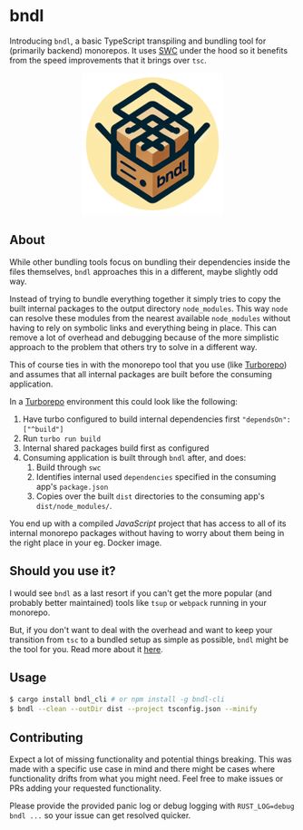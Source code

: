 # bndl

Introducing `bndl`, a basic TypeScript transpiling and bundling tool for (primarily backend) monorepos. It uses [SWC](https://swc.rs/) under the hood so it benefits from the speed improvements that it brings over `tsc`.

<p align="center">
<img src="./resources/bndl.png" width="250">

## About

While other bundling tools focus on bundling their dependencies inside the files themselves, `bndl` approaches this in a different, maybe slightly odd way.

Instead of trying to bundle everything together it simply tries to copy the built internal packages to the output directory `node_modules`. This way `node` can resolve these modules from the nearest available `node_modules` without having to rely on symbolic links and everything being in place. This can remove a lot of overhead and debugging because of the more simplistic approach to the problem that others try to solve in a different way.

This of course ties in with the monorepo tool that you use (like [Turborepo](https://turbo.build/repo)) and assumes that all internal packages are built before the consuming application.

In a [Turborepo](https://turbo.build/repo) environment this could look like the following:

1. Have turbo configured to build internal dependencies first `"dependsOn": ["^build"]`
2. Run `turbo run build`
3. Internal shared packages build first as configured
4. Consuming application is built through `bndl` after, and does:
    1. Build through `swc`
    2. Identifies internal used `dependencies` specified in the consuming app's `package.json`
    3. Copies over the built `dist` directories to the consuming app's `dist/node_modules/`.

You end up with a compiled _JavaScript_ project that has access to all of its internal monorepo packages without having to worry about them being in the right place in your eg. Docker image.

## Should you use it?

I would see `bndl` as a last resort if you can't get the more popular (and probably better maintained) tools like `tsup` or `webpack` running in your monorepo.

But, if you don't want to deal with the overhead and want to keep your transition from `tsc` to a bundled setup as simple as possible, `bndl` might be the tool for you. Read more about it [here](https://niels.foo/post/typescript-monorepo-bundling-for-dummies).

## Usage

```bash
$ cargo install bndl_cli # or npm install -g bndl-cli
$ bndl --clean --outDir dist --project tsconfig.json --minify
```

## Contributing

Expect a lot of missing functionality and potential things breaking. This was made with a specific use case in mind and there might be cases where functionality drifts from what you might need. Feel free to make issues or PRs adding your requested functionality.

Please provide the provided panic log or debug logging with `RUST_LOG=debug bndl ...` so your issue can get resolved quicker.
